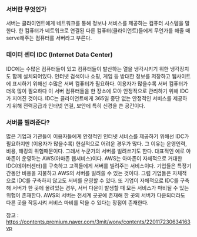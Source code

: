 ### 서버란 무엇인가

서버는 클라이언트에게 네트워크를 통해 정보나 서비스를 제공하는 컴퓨터 시스템을 말한다.
한 컴퓨터가 네트워크로 연결된 다른 컴퓨터(클라이언트)들에게 무언가를 해줄 때 serve해주는 컴퓨터를 서버라고 부른다.

### 데이터 센터 IDC (Internet Data Center)

IDC에는 수많은 컴퓨터들이 있고 컴퓨터들이 발산하는 열을 냉각시키기 위한 냉각장치도 함께 설치되어있다.
인터넷 검색이나 쇼핑, 게임 등 방대한 정보를 저장하고 웹사이트에 표시하기 위해선 수많은 서버 컴퓨터가 필요하다. 이용자가 많을수록 서버 컴퓨터가 더욱 많이 필요하다
이 서버 컴퓨터들을 한 장소에 모아 안정적으로 관리하기 위해 IDC가 지어진 것이다.
IDC는 클라이언트에게 365일 중단 없는 안정적인 서비스를 제공하기 위해 전력공급과 인터넷 연결, 보안에 특히 신경을 쓴 공간이다.

### 서버를 빌려준다?

많은 기업과 기관들이 이용자들에게 안정적인 인터넷 서비스를 제공하기 위해선 IDC가 필요하지만 (이용자가 많을수록) 현실적으로 어려운 경우가 많다.
그 이유는 운영인력, 비용, 해킹의 위험때문이다. 그래서 누군가의 서버를 빌려쓰기도 한다.
대표적인 예로 아마존이 운영하는 AWS(아마존 웹서비스)이다. AWS는 아마존이 자체적으로 거대한 IDC(데이터센터)를 구축하고 고객들에게 서버를 빌려주는 서비스이다.
기업들은 특정기간동안 비용을 지불하고 AWS의 서버를 빌려쓸 수 있는 것이다. 그럼 기업들은 자체적으로 IDC를 구축하지 않고도 서버를 운영할 수 있다.
또 기업이 자체적으로 IDC를 구축해 서버가 한 곳에 몰려있는 경우, 서버 다운이 발생할 때 모든 서비스가 마비될 수 있는 위험이 존재한다.
AWS의 서버는 전세계 곳곳에 존재해 한 곳의 서버가 다운되더라도 다른 곳을 작동시켜 서비스 마비를 막을 수 있다는 장점이 존재한다.

참고 : https://contents.premium.naver.com/3mit/wony/contents/220117230634163vp
